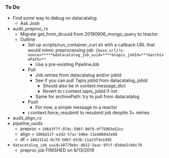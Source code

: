 ### To Do

- Find some way to debug on datacatalog
    - Ask Josh
- audit_preproc_rx
    - Migrate get_from_dcuuid from 20190906_mongo_query to reactor
    - Outline
        - Set up scripts/run_container_curl.sh with a callback URL that would mimic preprocessing job: `{base_url}?x-nonce=*****&datacatalog_job_uuid=****&tapis_jobId=***&archivePath=**`
            - Use a pre-existing PipelineJob
        - Pull
            - Job retries from datacatalog and/or jobId
            - See if you can pull Tapis jobId from datacatalog_jobId
                - Should also be in context.message_dict
                - Revert to r.context.tapis_jobId if not
            - Same for archivePath: try to pull from datacatalog
        - Push
            - For now, a simple message to a reactor
        - r.context.force_resubmit to resubmit job despite 3+ retries
- audit_align_rx
- pipeline_uuids
    - preproc = `106d3f7f-07dc-596f-86f9-df75083e52cc`
    - align = `106bd127-e2d2-57ac-b9be-11ed06042e68`
    - df = `106231a1-0c78-5067-b53b-11a33f4e1495`
- `datacatalog_job_uuid=10779ebc-db12-5eac-9fcf-03deb2cb0c70`
    - preproc job FINISHED on 6/13/2019
